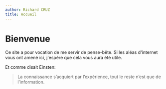 ```yaml
---
author: Richard CRUZ
title: Accueil
---
```


# Bienvenue

Ce site a pour vocation de me servir de pense-bête. Si les aléas d'internet vous ont amené ici, j'espère que cela vous aura été utile.

Et comme disait Einsten:

> La connaissance s’acquiert par l’expérience, tout le reste n’est que de l’information.


